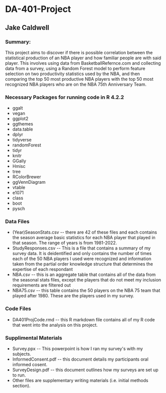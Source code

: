 # DA-401-Project
## Jake Caldwell

### Summary:
  This project aims to discover if there is possible correlation between the statistical production of an NBA player and how familiar people are with said player. This involves using data from BasketballRefernce.com and collecting data from a survey, using a Random Forest model to perform feature selection on two productivity statistics used by the NBA, and then comparing the top 50 most productive NBA players with the top 50 most recognized NBA players who are on the NBA 75th Anniversary Team. 

### Necessary Packages for running code in R 4.2.2
* ggalt
* vegan
* ggplot2
* ggthemes
* data.table
* dplyr
* tidyverse
* randomForest
* tidyr
* knitr
* GGally
* Hmisc
* tree
* RColorBrewer
* ggVennDiagram
* vtable
* e1071
* class
* boot
* pysch

### Data Files
* (Year)SeasonStats.csv -- there are 42 of these files and each contains the season average basic statistics for each NBA player that played in that season. The range of years is from 1981-2022. 
* StudyResponses.csv -- This is a file that contains a summary of my survey data. It is deidentified and only contains the number of times each of the 50 NBA players I used were recognized and information taken from the partial order knowledge structure that determines the expertise of each respondant
* NBA.csv -- this is an aggregate table that contains all of the data from the seasonal stats files, except the players that do not meet my inclusion requirements are filtered out
* NBA75.csv -- this table contains the 50 players on the NBA 75 team that played after 1980. These are the players used in my survey. 

### Code Files
* DA401ProjCode.rmd -- this R markdown file contains all of my R code that went into the analysis on this project. 

### Supplimental Materials
* Survey.ppx -- This powerpoint is how I ran my survey's with my subjects.
* InformedConsent.pdf -- this document details my participants oral informed cosent.
* SurveyDesign.pdf -- this document outlines how my surveys are set up to run.
* Other files are supplementary writing materials (i.e. initial methods section). 
